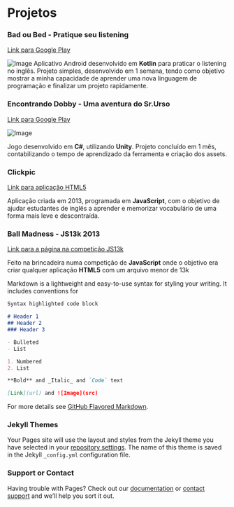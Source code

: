 
# Projetos 

### **Bad ou Bed - Pratique seu listening**
[Link para Google Play](https://play.google.com/store/apps/details?id=com.brunomarchi.badoubed_pratiqueseulistening)

![Image](https://i.ibb.co/Rc0wN1c/badoubed.gif)
Aplicativo Android desenvolvido em **Kotlin** para praticar o listening no inglês. Projeto simples, desenvolvido em 1 semana, tendo como objetivo mostrar a minha capacidade de aprender uma nova linguagem de programação e finalizar um projeto rapidamente.


### **Encontrando Dobby - Uma aventura do Sr.Urso**
[Link para Google Play](https://play.google.com/store/apps/details?id=com.MartinyEntertainment.FindingDobbyMrBearAdventure)

![Image](https://i.ibb.co/YtGsH83/dobby.gif)

Jogo desenvolvido em **C#**, utilizando **Unity**. Projeto concluído em 1 mês, contabilizando o tempo de aprendizado da ferramenta e criação dos assets.

### **Clickpic**
[Link para aplicação HTML5](http://clickpic.gabrielaosinski.com.br/)

Aplicação criada em 2013, programada em **JavaScript**, com o objetivo de ajudar estudantes de inglês a aprender e memorizar vocabulário de uma forma mais leve e descontraída.

### **Ball Madness - JS13k 2013**
[Link para a página na competição JS13k](http://js13kgames.com/entries/ball-madness)

Feito na brincadeira numa competição de **JavaScript** onde o objetivo era criar qualquer aplicação **HTML5** com um arquivo menor de 13k


Markdown is a lightweight and easy-to-use syntax for styling your writing. It includes conventions for

```markdown
Syntax highlighted code block

# Header 1
## Header 2
### Header 3

- Bulleted
- List

1. Numbered
2. List

**Bold** and _Italic_ and `Code` text

[Link](url) and ![Image](src)
```

For more details see [GitHub Flavored Markdown](https://guides.github.com/features/mastering-markdown/).

### Jekyll Themes

Your Pages site will use the layout and styles from the Jekyll theme you have selected in your [repository settings](https://github.com/brunodemarchi/brunomarchiresume/settings). The name of this theme is saved in the Jekyll `_config.yml` configuration file.

### Support or Contact

Having trouble with Pages? Check out our [documentation](https://help.github.com/categories/github-pages-basics/) or [contact support](https://github.com/contact) and we’ll help you sort it out.
